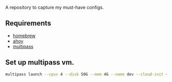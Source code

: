 A repository to capture my must-have configs.

## Requirements
  - [homebrew](https://brew.sh/)
  - [ahoy](https://github.com/ahoy-cli/ahoy)
  - [multipass](https://multipass.run/)

## Set up multipass vm.
```sh
multipass launch --cpus 4 --disk 50G --mem 4G --name dev --cloud-init ~/dev-settings/multipass-cloud-init.yml
```

